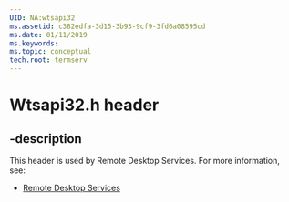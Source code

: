 ```yaml
---
UID: NA:wtsapi32
ms.assetid: c382edfa-3d15-3b93-9cf9-3fd6a08595cd
ms.date: 01/11/2019
ms.keywords: 
ms.topic: conceptual
tech.root: termserv
---
```


# Wtsapi32.h header


## -description


This header is used by Remote Desktop Services. For more information, see:

- [Remote Desktop Services](../_termserv/index.md)

